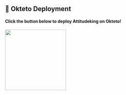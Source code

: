 ## 🚀 Okteto Deployment

<h4>Click the button below to deploy Attitudeking on Okteto!</h4>
<a href="https://cloud.okteto.com/deploy?repository=https://github.com/Attitudeking143/attitudeking"><img src="https://img.shields.io/badge/Deploy%20To%20Okteto-informational?style=for-the-badge&logo=Okteto" width="200""/></a>
